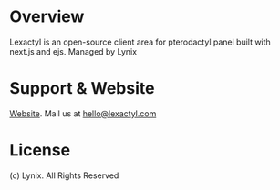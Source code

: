 # Overview 
Lexactyl is an open-source client area for pterodactyl panel built with next.js and ejs. Managed by Lynix

# Support & Website
[Website](https://lexactyl.com). Mail us at hello@lexactyl.com 

# License
(c) Lynix. All Rights Reserved
